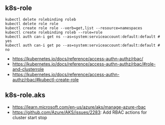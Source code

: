 ## k8s-role

```
kubectl delete rolebinding roleb
kubectl delete role role
kubectl create role role --verb=get,list --resource=namespaces
kubectl create rolebinding roleb --role=role
kubectl auth can-i get ns --as=system:serviceaccount:default:default # yes
kubectl auth can-i get po --as=system:serviceaccount:default:default # no
```

- https://kubernetes.io/docs/reference/access-authn-authz/rbac/
- https://kubernetes.io/docs/reference/access-authn-authz/rbac/#role-and-clusterrole
- https://kubernetes.io/docs/reference/access-authn-authz/rbac/#kubectl-create-role

## k8s-role.aks

- https://learn.microsoft.com/en-us/azure/aks/manage-azure-rbac
- https://github.com/Azure/AKS/issues/2283: Add RBAC actions for cluster start stop
